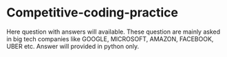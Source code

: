 # Competitive-coding-practice
Here question with answers will available. These question are mainly asked in big tech companies like GOOGLE, MICROSOFT, AMAZON, FACEBOOK, UBER etc. Answer will provided in python only.
